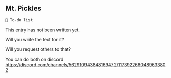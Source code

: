 ## Mt. Pickles

`📃 To-do list`

This entry has not been written yet.

Will you write the text for it?

Will you request others to that?

You can do both on discord https://discord.com/channels/562910943848169472/1173922660489633802

<!---
keywords:  
aliases: 
-->